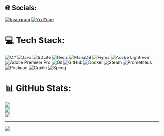 
## 🌐 Socials:
[![Instagram](https://img.shields.io/badge/Instagram-%23E4405F.svg?logo=Instagram&logoColor=white)](https://instagram.com/marensovich) [![YouTube](https://img.shields.io/badge/YouTube-%23FF0000.svg?logo=YouTube&logoColor=white)](https://youtube.com/@marensovich) 

# 💻 Tech Stack:
![C#](https://img.shields.io/badge/c%23-%23239120.svg?style=for-the-badge&logo=csharp&logoColor=white) ![Java](https://img.shields.io/badge/java-%23ED8B00.svg?style=for-the-badge&logo=openjdk&logoColor=white) ![SQLite](https://img.shields.io/badge/sqlite-%2307405e.svg?style=for-the-badge&logo=sqlite&logoColor=white) ![Redis](https://img.shields.io/badge/redis-%23DD0031.svg?style=for-the-badge&logo=redis&logoColor=white) ![MariaDB](https://img.shields.io/badge/MariaDB-003545?style=for-the-badge&logo=mariadb&logoColor=white) ![Figma](https://img.shields.io/badge/figma-%23F24E1E.svg?style=for-the-badge&logo=figma&logoColor=white) ![Adobe Lightroom](https://img.shields.io/badge/Adobe%20Lightroom-31A8FF.svg?style=for-the-badge&logo=Adobe%20Lightroom&logoColor=white) ![Adobe Premiere Pro](https://img.shields.io/badge/Adobe%20Premiere%20Pro-9999FF.svg?style=for-the-badge&logo=Adobe%20Premiere%20Pro&logoColor=white) ![Git](https://img.shields.io/badge/git-%23F05033.svg?style=for-the-badge&logo=git&logoColor=white) ![GitHub](https://img.shields.io/badge/github-%23121011.svg?style=for-the-badge&logo=github&logoColor=white) ![Docker](https://img.shields.io/badge/docker-%230db7ed.svg?style=for-the-badge&logo=docker&logoColor=white) ![Steam](https://img.shields.io/badge/steam-%23000000.svg?style=for-the-badge&logo=steam&logoColor=white) ![Prometheus](https://img.shields.io/badge/Prometheus-E6522C?style=for-the-badge&logo=Prometheus&logoColor=white) ![Postman](https://img.shields.io/badge/Postman-FF6C37?style=for-the-badge&logo=postman&logoColor=white) ![Gradle](https://img.shields.io/badge/Gradle-02303A.svg?style=for-the-badge&logo=Gradle&logoColor=white) ![Spring](https://img.shields.io/badge/spring-%236DB33F.svg?style=for-the-badge&logo=spring&logoColor=white)
# 📊 GitHub Stats:
![](https://github-readme-stats.vercel.app/api?username=marensovich&theme=dark&hide_border=false&include_all_commits=false&count_private=false)<br/>
![](https://nirzak-streak-stats.vercel.app/?user=marensovich&theme=dark&hide_border=false)<br/>
![](https://github-readme-stats.vercel.app/api/top-langs/?username=marensovich&theme=dark&hide_border=false&include_all_commits=false&count_private=false&layout=compact)

---
[![](https://visitcount.itsvg.in/api?id=marensovich&icon=0&color=0)](https://visitcount.itsvg.in)

<!-- Proudly created with GPRM ( https://gprm.itsvg.in ) -->
